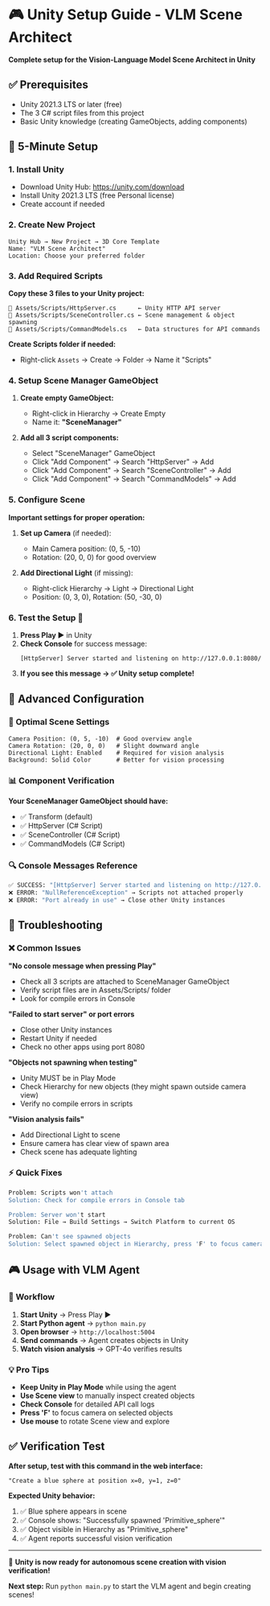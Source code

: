 # 🎮 Unity Setup Guide - VLM Scene Architect

**Complete setup for the Vision-Language Model Scene Architect in Unity**

## ✅ **Prerequisites**
- Unity 2021.3 LTS or later (free)
- The 3 C# script files from this project
- Basic Unity knowledge (creating GameObjects, adding components)

## 🚀 **5-Minute Setup**

### **1. Install Unity**
- Download Unity Hub: https://unity.com/download
- Install Unity 2021.3 LTS (free Personal license)
- Create account if needed

### **2. Create New Project**
```
Unity Hub → New Project → 3D Core Template
Name: "VLM Scene Architect" 
Location: Choose your preferred folder
```

### **3. Add Required Scripts**
**Copy these 3 files to your Unity project:**
```
📁 Assets/Scripts/HttpServer.cs      ← Unity HTTP API server
📁 Assets/Scripts/SceneController.cs ← Scene management & object spawning  
📁 Assets/Scripts/CommandModels.cs   ← Data structures for API commands
```

**Create Scripts folder if needed:**
- Right-click `Assets` → Create → Folder → Name it "Scripts"

### **4. Setup Scene Manager GameObject**
1. **Create empty GameObject:**
   - Right-click in Hierarchy → Create Empty
   - Name it: **"SceneManager"**

2. **Add all 3 script components:**
   - Select "SceneManager" GameObject
   - Click "Add Component" → Search "HttpServer" → Add
   - Click "Add Component" → Search "SceneController" → Add  
   - Click "Add Component" → Search "CommandModels" → Add

### **5. Configure Scene**
**Important settings for proper operation:**

1. **Set up Camera** (if needed):
   - Main Camera position: (0, 5, -10)
   - Rotation: (20, 0, 0) for good overview

2. **Add Directional Light** (if missing):
   - Right-click Hierarchy → Light → Directional Light
   - Position: (0, 3, 0), Rotation: (50, -30, 0)

### **6. Test the Setup** 🧪
1. **Press Play ▶️** in Unity
2. **Check Console** for success message:
   ```
   [HttpServer] Server started and listening on http://127.0.0.1:8080/
   ```
3. **If you see this message → ✅ Unity setup complete!**

## 🔧 **Advanced Configuration**

### **🎯 Optimal Scene Settings**
```
Camera Position: (0, 5, -10)  # Good overview angle
Camera Rotation: (20, 0, 0)   # Slight downward angle
Directional Light: Enabled    # Required for vision analysis
Background: Solid Color       # Better for vision processing
```

### **📊 Component Verification**
**Your SceneManager GameObject should have:**
- ✅ Transform (default)
- ✅ HttpServer (C# Script)
- ✅ SceneController (C# Script) 
- ✅ CommandModels (C# Script)

### **🔍 Console Messages Reference**
```bash
✅ SUCCESS: "[HttpServer] Server started and listening on http://127.0.0.1:8080/"
❌ ERROR: "NullReferenceException" → Scripts not attached properly
❌ ERROR: "Port already in use" → Close other Unity instances
```

## 🚨 **Troubleshooting**

### **❌ Common Issues**

**"No console message when pressing Play"**
- Check all 3 scripts are attached to SceneManager GameObject
- Verify script files are in Assets/Scripts/ folder
- Look for compile errors in Console

**"Failed to start server" or port errors**
- Close other Unity instances
- Restart Unity if needed
- Check no other apps using port 8080

**"Objects not spawning when testing"**
- Unity MUST be in Play Mode
- Check Hierarchy for new objects (they might spawn outside camera view)
- Verify no compile errors in scripts

**"Vision analysis fails"**
- Add Directional Light to scene
- Ensure camera has clear view of spawn area
- Check scene has adequate lighting

### **⚡ Quick Fixes**
```bash
Problem: Scripts won't attach
Solution: Check for compile errors in Console tab

Problem: Server won't start  
Solution: File → Build Settings → Switch Platform to current OS

Problem: Can't see spawned objects
Solution: Select spawned object in Hierarchy, press 'F' to focus camera
```

## 🎮 **Usage with VLM Agent**

### **🔄 Workflow**
1. **Start Unity** → Press Play ▶️
2. **Start Python agent** → `python main.py`
3. **Open browser** → `http://localhost:5004`
4. **Send commands** → Agent creates objects in Unity
5. **Watch vision analysis** → GPT-4o verifies results

### **💡 Pro Tips**
- **Keep Unity in Play Mode** while using the agent
- **Use Scene view** to manually inspect created objects
- **Check Console** for detailed API call logs
- **Press 'F'** to focus camera on selected objects
- **Use mouse** to rotate Scene view and explore

## ✅ **Verification Test**

**After setup, test with this command in the web interface:**
```
"Create a blue sphere at position x=0, y=1, z=0"
```

**Expected Unity behavior:**
1. ✅ Blue sphere appears in scene
2. ✅ Console shows: "Successfully spawned 'Primitive_sphere'"
3. ✅ Object visible in Hierarchy as "Primitive_sphere"
4. ✅ Agent reports successful vision verification

---

🎉 **Unity is now ready for autonomous scene creation with vision verification!**

**Next step:** Run `python main.py` to start the VLM agent and begin creating scenes! 